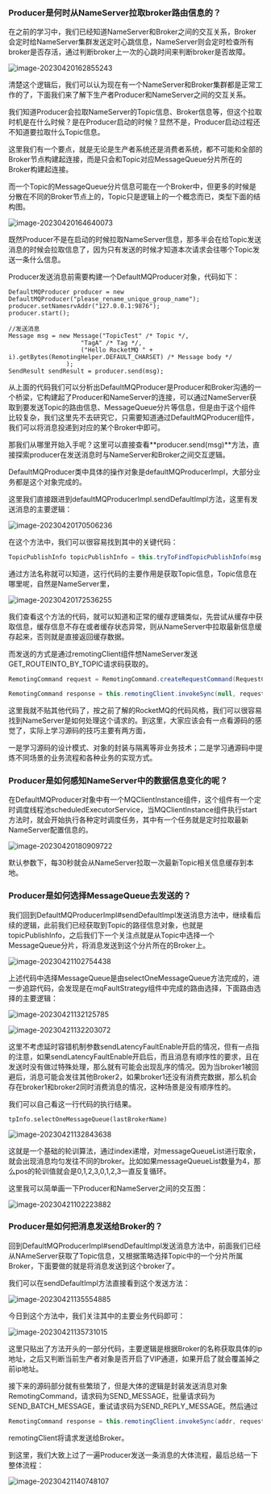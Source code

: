 ### Producer是何时从NameServer拉取broker路由信息的？

在之前的学习中，我们已经知道NameServer和Broker之间的交互关系，Broker会定时给NameServer集群发送定时心跳信息，NameServer则会定时检查所有broker是否存活，通过判断broker上一次的心跳时间来判断broker是否故障。

![image-20230420162855243](https://alex-img-1253982387.cos.ap-nanjing.myqcloud.com/Typora-wm/202304201628305.png)

清楚这个逻辑后，我们可以认为现在有一个NameServer和Broker集群都是正常工作的了，下面我们来了解下生产者Producer和NameServer之间的交互关系。

我们知道Producer会拉取NameServer的Topic信息、Broker信息等，但这个拉取时机是在什么时候？是在Producer启动的时候？显然不是，Producer启动过程还不知道要拉取什么Topic信息。

这里我们有一个要点，就是无论是生产者系统还是消费者系统，都不可能和全部的Broker节点构建起连接，而是只会和Topic对应MessageQueue分片所在的Broker构建起连接。

而一个Topic的MessageQueue分片信息可能在一个Broker中，但更多的时候是分散在不同的Broker节点上的，Topic只是逻辑上的一个概念而已，类型下面的结构图。

![image-20230420164640073](https://alex-img-1253982387.cos.ap-nanjing.myqcloud.com/Typora-wm/202304201646118.png)

既然Producer不是在启动的时候拉取NameServer信息，那多半会在给Topic发送消息的时候会拉取信息了，因为只有发送的时候才知道本次请求会往哪个Topic发送一条什么信息。

Producer发送消息前需要构建一个DefaultMQProducer对象，代码如下：

    DefaultMQProducer producer = new DefaultMQProducer("please_rename_unique_group_name");
    producer.setNamesrvAddr("127.0.0.1:9876");
    producer.start();
    
    //发送消息
    Message msg = new Message("TopicTest" /* Topic */,
                        "TagA" /* Tag */,
                        ("Hello RocketMQ " + i).getBytes(RemotingHelper.DEFAULT_CHARSET) /* Message body */
                    );
    SendResult sendResult = producer.send(msg);

从上面的代码我们可以分析出DefaultMQProducer是Producer和Broker沟通的一个桥梁，它构建起了Producer和NameServer的连接，可以通过NameServer获取到要发送Topic的路由信息、MessageQueue分片等信息，但是由于这个组件比较复杂，我们这里先不去研究它，只需要知道通过DefaultMQProducer组件，我们可以将消息投递到对应的某个Broker中即可。

那我们从哪里开始入手呢？这里可以直接查看**producer.send(msg)**方法，直接探索producer在发送消息时与NameServer和Broker之间交互逻辑。

DefaultMQProducer类中具体的操作对象是defaultMQProducerImpl，大部分业务都是这个对象完成的。

这里我们直接跟进到defaultMQProducerImpl.sendDefaultImpl方法，这里有发送消息的主要逻辑：

![image-20230420170506236](https://alex-img-1253982387.cos.ap-nanjing.myqcloud.com/Typora-wm/202304201705284.png)

在这个方法中，我们可以很容易找到其中的关键代码：

```java
TopicPublishInfo topicPublishInfo = this.tryToFindTopicPublishInfo(msg.getTopic());
```

通过方法名称就可以知道，这行代码的主要作用是获取Topic信息，Topic信息在哪里呢，自然是NameServer里，

![image-20230420172536255](https://alex-img-1253982387.cos.ap-nanjing.myqcloud.com/Typora-wm/202304201725299.png)

我们查看这个方法的代码，就可以知道和正常的缓存逻辑类似，先尝试从缓存中获取信息，缓存信息不存在或者缓存状态异常，则从NameServer中拉取最新信息缓存起来，否则就是直接返回缓存数据。

而发送的方式是通过remotingClient组件想NameServer发送GET_ROUTEINTO_BY_TOPIC请求码获取的。

```java
RemotingCommand request = RemotingCommand.createRequestCommand(RequestCode.GET_ROUTEINTO_BY_TOPIC, requestHeader);

RemotingCommand response = this.remotingClient.invokeSync(null, request, timeoutMillis);
```

这里我就不贴其他代码了，按之前了解的RocketMQ的代码风格，我们可以很容易找到NameServer是如何处理这个请求的。到这里，大家应该会有一点看源码的感觉了，实际上学习源码的技巧主要有两方面，

一是学习源码的设计模式、对象的封装与隔离等非业务技术；二是学习通源码中提炼不同场景的业务流程和各种业务的实现方式。



### Producer是如何感知NameServer中的数据信息变化的呢？

在DefaultMQProducer对象中有一个MQClientInstance组件，这个组件有一个定时调度线程池scheduledExecutorService，当MQClientInstance组件执行start方法时，就会开始执行各种定时调度任务，其中有一个任务就是定时拉取最新NameServer配置信息的。

![image-20230420180909722](https://alex-img-1253982387.cos.ap-nanjing.myqcloud.com/Typora-wm/202304201809770.png)

默认参数下，每30秒就会从NameServer拉取一次最新Topic相关信息缓存到本地。



### Producer是如何选择MessageQueue去发送的？

我们回到DefaultMQProducerImpl#sendDefaultImpl发送消息方法中，继续看后续的逻辑，此前我们已经获取到Topic的路径信息对象，也就是topicPublishInfo，之后我们下一个关注点就是从Topic中选择一个MessageQueue分片，将消息发送到这个分片所在的Broker上。

![image-20230421102754438](https://alex-img-1253982387.cos.ap-nanjing.myqcloud.com/Typora-wm/202304211027486.png)

上述代码中选择MessageQueue是由selectOneMessageQueue方法完成的，进一步追踪代码，会发现是在mqFaultStrategy组件中完成的路由选择，下面路由选择的主要逻辑：

![image-20230421132125785](https://alex-img-1253982387.cos.ap-nanjing.myqcloud.com/Typora-wm/202304211321832.png)

![image-20230421132203072](https://alex-img-1253982387.cos.ap-nanjing.myqcloud.com/Typora-wm/202304211322118.png)

这里不考虑延时容错机制参数sendLatencyFaultEnable开启的情况，但有一点指的注意，如果sendLatencyFaultEnable开启后，而且消息有顺序性的要求，且在发送时没有做过特殊处理，那么就有可能会出现乱序的情况。因为当broker1被回避后，消息可能会发往其他Broker2，如果broker1还没有消费完数据，那么机会存在broker1和broker2同时消费消息的情况，这种场景是没有顺序性的。

我们可以自己看这一行代码的执行结果。

```
tpInfo.selectOneMessageQueue(lastBrokerName)
```

![image-20230421132843638](https://alex-img-1253982387.cos.ap-nanjing.myqcloud.com/Typora-wm/202304211328676.png)



这就是一个基础的轮训算法，通过index递增，对messageQueueList进行取余，就会出现消息均匀发往不同的broker。比如如果messageQueueList数量为4，那么pos的轮训值就会是0,1,2,3,0,1,2,3一直反复循环。

这里我可以简单画一下Producer和NameServer之间的交互图：

![image-20230421102223882](https://alex-img-1253982387.cos.ap-nanjing.myqcloud.com/Typora-wm/202304211022146.png)

### Producer是如何把消息发送给Broker的？

回到DefaultMQProducerImpl#sendDefaultImpl发送消息方法中，前面我们已经从NAmeServer获取了Topic信息，又根据策略选择Topic中的一个分片所属Broker，下面要做的就是将消息发送到这个broker了。

我们可以在sendDefaultImpl方法直接看到这个发送方法：

![image-20230421135554885](https://alex-img-1253982387.cos.ap-nanjing.myqcloud.com/Typora-wm/202304211355933.png)

今日到这个方法中，我们关注其中的主要业务代码即可：

![image-20230421135731015](https://alex-img-1253982387.cos.ap-nanjing.myqcloud.com/Typora-wm/202304211357059.png)

这里只贴出了方法开头的一部分代码，主要逻辑是根据Broker的名称获取具体的ip地址，之后又判断当前生产者对象是否开启了VIP通道，如果开启了就会覆盖掉之前ip地址。

接下来的源码部分就有些繁琐了，但是大体的逻辑是封装发送消息对象RemotingCommand，请求码为SEND_MESSAGE，批量请求码为SEND_BATCH_MESSAGE，重试请求码为SEND_REPLY_MESSAGE。然后通过

```java
RemotingCommand response = this.remotingClient.invokeSync(addr, request, timeoutMillis)
```

remotingClient将请求发送给Broker。

到这里，我们大致上过了一遍Producer发送一条消息的大体流程，最后总结一下整体流程：

![image-20230421140748107](https://alex-img-1253982387.cos.ap-nanjing.myqcloud.com/Typora-wm/202304211407155.png)
